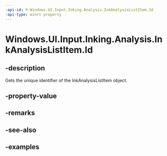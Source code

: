 ```yaml
---
-api-id: P:Windows.UI.Input.Inking.Analysis.InkAnalysisListItem.Id
-api-type: winrt property
---
```


<!-- Property syntax.
public uint Id { get; }
-->

# Windows.UI.Input.Inking.Analysis.InkAnalysisListItem.Id

## -description

Gets the unique identifier of the InkAnalysisListItem object.

## -property-value

## -remarks

## -see-also

## -examples

